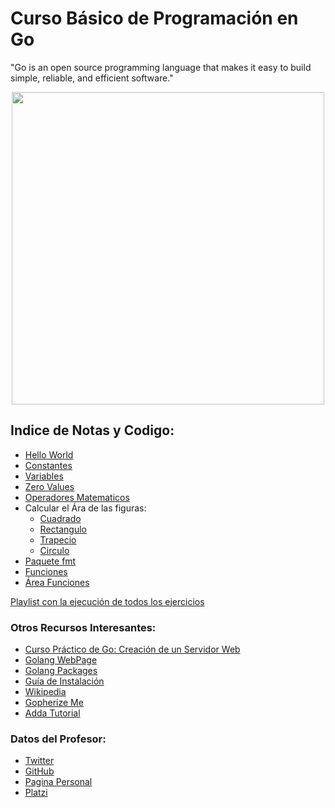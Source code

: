 # Curso Básico de Programación en Go
"Go is an open source programming language that makes it easy to build simple, reliable, and efficient software."

<div align="center"> <img src="https://i.ibb.co/ThHyL8s/Captura-de-pantalla-de-2020-08-05-15-21-01.png" width="500"> </div>


## Indice de Notas y Codigo:
- [Hello World](./src/01_Hello-World)
- [Constantes](./src/02_Constantes)
- [Variables](./src/03_Variables)
- [Zero Values](./src/04_Zero-Values)
- [Operadores Matematicos](./src/06_Operadores-Matematicos)
- Calcular el Ára de las figuras:
    - [Cuadrado](./src/05_Area-Cuadrado)
    - [Rectangulo](./src/07_Area-Rectangulo)
    - [Trapecio](./src/08_Area-Trapecio)
    - [Circulo](./src/09_Area-Circulo)
- [Paquete fmt](./src/10_Paquete-FMT)
- [Funciones](./src/11_Funciones)
- [Área Funciones](./src/12_Area-Funciones)

[Playlist con la ejecución de todos los ejercicios](tinyurl.com/platzigo)

### Otros Recursos Interesantes:
- [Curso Práctico de Go: Creación de un Servidor Web](https://platzi.com/clases/programacion-golang-2020)
- [Golang WebPage](https://golang.org)
- [Golang Packages](https://golang.org/pkg)
- [Guía de Instalación](https://golang.org/doc/install)
- [Wikipedia](https://en.wikipedia.org/wiki/Go_(programming_language))
- [Gopherize Me](https://gopherize.me)
- [Adda Tutorial](https://www.w3adda.com/golang-tutorial)

### Datos del Profesor:
- [Twitter](https://twitter.com/osmandi)
- [GitHub](https://github.com/osmandi)
- [Pagina Personal](https://osmandi.com)
- [Platzi](https://platzi.com/p/osmandi)
